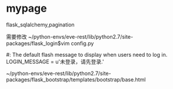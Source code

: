 # mypage
flask_sqlalchemy,pagination


需要修改
~/python-envs/eve-rest/lib/python2.7/site-packages/flask_login$vim config.py

#: The default flash message to display when users need to log in.
LOGIN_MESSAGE = u'未登录，请先登录.'

~/python-envs/eve-rest/lib/python2.7/site-packages/flask_bootstrap/templates/bootstrap/base.html
<!--{% block scripts %}
    <script src="{{bootstrap_find_resource('jquery.js', cdn='jquery')}}"></script>
    <script src="{{bootstrap_find_resource('js/bootstrap.js', cdn='bootstrap')}}"></script>
    {%- endblock scripts %} -->
